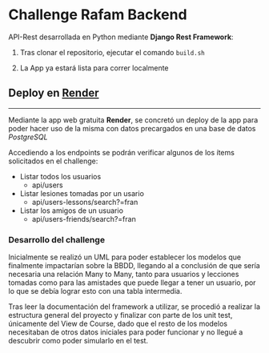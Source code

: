 # Challenge Rafam Backend

 API-Rest desarrollada en Python mediante **Django Rest Framework**:

1. Tras clonar el repositorio, ejecutar el comando ` build.sh `

1. La App ya estará lista para correr localmente

## Deploy en [Render](https://challenger-rafam-back.onrender.com/)
----
Mediante la app web gratuita **Render**, se concretó un deploy de la app para poder hacer uso de la misma con datos precargados en una base de datos *PostgreSQL*

Accediendo a los endpoints se podrán verificar algunos de los ítems solicitados en el challenge:

- Listar todos los usuarios
  - api/users 
- Listar lesiones tomadas por un usario
  - api/users-lessons/search?=fran
- Listar los amigos de un usuario
  - api/users-friends/search?=fran

### Desarrollo del challenge

Inicialmente se realizó un UML para poder establecer los modelos que finalmente impactarían sobre la BBDD, llegando al a conclusión de que sería necesaria una relación Many to Many, tanto para usuarios y lecciones tomadas como para las amistades que puede llegar a tener un usuario, por lo que se debía lograr esto con una tabla intermedia.

Tras leer la documentación del framework a utilizar, se procedió a realizar la estructura general del proyecto y finalizar con parte de los unit test, únicamente del View de Course, dado que el resto de los modelos necesitaban de otros datos iniciales para poder funcionar y no llegué a descubrir como poder simularlo en el test.
